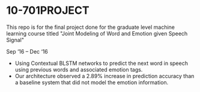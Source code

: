 # 10-701PROJECT

This repo is for the final project done for the graduate level machine learning course titled "Joint Modeling of Word and Emotion given Speech Signal"

Sep ’16 – Dec ‘16


- Using Contextual BLSTM networks to predict the next word in speech using previous words and associated emotion tags.
- Our architecture observed a 2.89% increase in prediction accuracy than a baseline system that did not model the 
emotion information.
